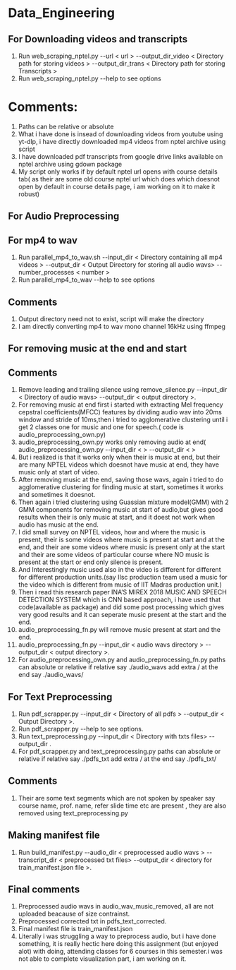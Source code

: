 # Data_Engineering

## For Downloading videos and transcripts
1. Run web_scraping_nptel.py --url  < url >  --output_dir_video  < Directory path for storing videos > --output_dir_trans < Directory path for storing Transcripts >
2. Run web_scraping_nptel.py --help to see options

# Comments:
1. Paths can be relative or absolute
2. What i have done is insead of downloading videos from youtube using yt-dlp, i have directly downloaded mp4 videos from nptel archive using script
3. I have downloaded pdf transcripts from google drive links available on nptel archive using gdown package
4. My script only works if by default nptel url opens with course details tab( as their are some old course nptel url which does which doesnot open by default in course details page, i am working on it to make it robust)

## For Audio Preprocessing

## For mp4 to wav

1. Run parallel_mp4_to_wav.sh --input_dir < Directory containing all mp4 videos > --output_dir < Output Directory for storing all audio wavs> --number_processes < number >
2. Run parallel_mp4_to_wav --help to see options

## Comments
1. Output directory need not to exist, script will make the directory
2. I am directly converting mp4 to wav mono channel 16kHz using ffmpeg

## For removing music at the end and start

## Comments
1. Remove leading and trailing silence using remove_silence.py --input_dir < Directory of audio wavs> --output_dir < output directory >.
2. For removing music at end first i started with extracting Mel frequency cepstral coefficients(MFCC) features by dividing audio wav into 20ms window and stride of 10ms,then i tried to agglomerative clustering until i get 2 classes one for music and one for speech.( code is audio_preprocessing_own.py)
3. audio_preprocessing_own.py works only removing audio at end(  audio_preprocessing_own.py --input_dir < > --output_dir < >
4. But i realized is that it works only when their is music at end, but their are many NPTEL videos which doesnot have music at end, they have music only at start of video.
5. After removing music at the end, saving those wavs, again i tried to do agglomerative clustering for finding music at start, sometimes it works and sometimes it doesnot.
6. Then again i tried clustering using Guassian mixture model(GMM) with 2 GMM components for removing music at start of audio,but gives good results when their is only music at start, and it doest not work when audio has music at the end.
7. I did small survey on NPTEL videos, how and where the music is present, their is some videos where music is present at start and at the end, and their are some videos where music is present only at the start and their are some videos of particular course where NO music is present at the start or end only silence is present.
8. And Interestingly music used also in the video is different for different for different production units.(say IIsc production team used a music for the video which is different from music of IIT Madras production unit.)
9. Then i read this research paper INA’S MIREX 2018 MUSIC AND SPEECH DETECTION SYSTEM which is CNN based approach, i have used that code(available as package) and did some post processing which gives very good results and it can seperate music present at the start and the end.
10. audio_preprocessing_fn.py will remove music present at start and the end.
11. audio_preprocessing_fn.py --input_dir < audio wavs directory > --output_dir < output directory >.
12. For audio_preprocessing_own.py and audio_preprocessing_fn.py paths can absolute or relative if relative say ./audio_wavs  add extra / at the end say ./audio_wavs/

## For Text Preprocessing

1. Run pdf_scrapper.py --input_dir < Directory of all pdfs > --output_dir < Output Directory  >.
2. Run pdf_scrapper.py --help to see options.
3. Run text_preprocessing.py --input_dir < Directory with txts files> --output_dir <Output Directory >.
4. For pdf_scrapper.py and text_preprocessing.py paths can absolute or relative if relative say ./pdfs_txt  add extra / at the end say ./pdfs_txt/

## Comments

1. Their are some text segments which are not spoken by speaker say course name, prof. name, refer slide time etc are present , they are also removed using text_preprocessing.py

## Making manifest file

1. Run build_manifest.py --audio_dir < preprocessed audio wavs > --transcript_dir < preprocessed txt files> --output_dir < directory for train_manifest.json file >.


## Final comments

1. Preprocessed audio wavs in audio_wav_music_removed, all are not uploaded beacause of size contrainst.
2. Preprocessed corrected txt in pdfs_text_corrected.
3. Final manifest file is train_manifest.json
4. Literally i was struggling a way to preprocess audio, but i have done something, it is really hectic here doing this assignment (but enjoyed alot) with doing, attending classes for 6 courses in this semester.i was not able to complete visualization part, i am working on it.






